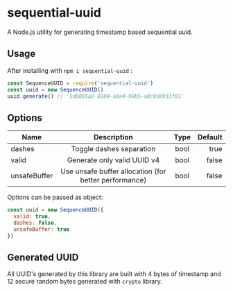 # sequential-uuid

A Node.js utility for generating timestamp based sequential uuid.

## Usage

After installing with `npm i sequential-uuid` :

``` javascript
const SequenceUUID = require('sequential-uuid')
const uuid = new SequenceUUID()
uuid.generate() // '5d6865a2-8184-a0a4-98b5-a8c8d4931f01'
```

## Options

| Name         |                      Description                      | Type  | Default |
| ------------ | :---------------------------------------------------: | :---: | ------: |
| dashes       |               Toggle dashes separation                | bool  |    true |
| valid        |              Generate only valid UUID v4              | bool  |   false |
| unsafeBuffer | Use unsafe buffer allocation (for better performance) | bool  |   false |

Options can be passed as object:
``` javascript
const uuid = new SequenceUUID({
  valid: true,
  dashes: false,
  unsafeBuffer: true
})
```

## Generated UUID
All UUID's generated by this library are built with 4 bytes of timestamp and 12 secure random bytes generated with `crypto` library. 